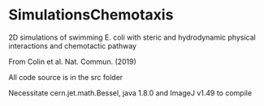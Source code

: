 # SimulationsChemotaxis
2D simulations of swimming E. coli with steric and hydrodynamic physical interactions and chemotactic pathway

From Colin et al. Nat. Commun. (2019)

All code source is in the src folder

Necessitate cern.jet.math.Bessel, java 1.8.0 and ImageJ v1.49 to compile
